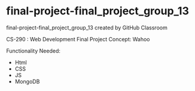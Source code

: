 # final-project-final_project_group_13
final-project-final_project_group_13 created by GitHub Classroom

CS-290 : Web Development Final Project
Concept: Wahoo

Functionality Needed:
- Html
- CSS
- JS
- MongoDB

